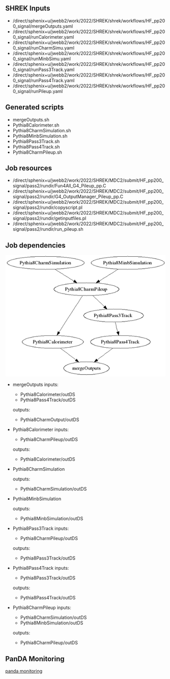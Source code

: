 ## SHREK Inputs
- /direct/sphenix+u/jwebb2/work/2022/SHREK/shrek/workflows/HF_pp200_signal/mergeOutputs.yaml
- /direct/sphenix+u/jwebb2/work/2022/SHREK/shrek/workflows/HF_pp200_signal/runCalorimeter.yaml
- /direct/sphenix+u/jwebb2/work/2022/SHREK/shrek/workflows/HF_pp200_signal/runCharmSimu.yaml
- /direct/sphenix+u/jwebb2/work/2022/SHREK/shrek/workflows/HF_pp200_signal/runMinbSimu.yaml
- /direct/sphenix+u/jwebb2/work/2022/SHREK/shrek/workflows/HF_pp200_signal/runPass3Track.yaml
- /direct/sphenix+u/jwebb2/work/2022/SHREK/shrek/workflows/HF_pp200_signal/runPass4Track.yaml
- /direct/sphenix+u/jwebb2/work/2022/SHREK/shrek/workflows/HF_pp200_signal/runPileup.yaml
## Generated scripts
- mergeOutputs.sh
- Pythia8Calorimeter.sh
- Pythia8CharmSimulation.sh
- Pythia8MinbSimulation.sh
- Pythia8Pass3Track.sh
- Pythia8Pass4Track.sh
- Pythia8CharmPileup.sh
## Job resources
- /direct/sphenix+u/jwebb2/work/2022/SHREK/MDC2/submit/HF_pp200_signal/pass2/rundir/Fun4All_G4_Pileup_pp.C
- /direct/sphenix+u/jwebb2/work/2022/SHREK/MDC2/submit/HF_pp200_signal/pass2/rundir/G4_OutputManager_Pileup_pp.C
- /direct/sphenix+u/jwebb2/work/2022/SHREK/MDC2/submit/HF_pp200_signal/pass2/rundir/copyscript.pl
- /direct/sphenix+u/jwebb2/work/2022/SHREK/MDC2/submit/HF_pp200_signal/pass2/rundir/getinputfiles.pl
- /direct/sphenix+u/jwebb2/work/2022/SHREK/MDC2/submit/HF_pp200_signal/pass2/rundir/run_pileup.sh
## Job dependencies
![Workflow graph](workflow.png)
- mergeOutputs
  inputs:
  - Pythia8Calorimeter/outDS
  - Pythia8Pass4Track/outDS

  outputs:
  - Pythia8CharmOutput/outDS
- Pythia8Calorimeter
  inputs:
  - Pythia8CharmPileup/outDS

  outputs:
  - Pythia8Calorimeter/outDS
- Pythia8CharmSimulation

  outputs:
  - Pythia8CharmSimulation/outDS
- Pythia8MinbSimulation

  outputs:
  - Pythia8MinbSimulation/outDS
- Pythia8Pass3Track
  inputs:
  - Pythia8CharmPileup/outDS

  outputs:
  - Pythia8Pass3Track/outDS
- Pythia8Pass4Track
  inputs:
  - Pythia8Pass3Track/outDS

  outputs:
  - Pythia8Pass4Track/outDS
- Pythia8CharmPileup
  inputs:
  - Pythia8CharmSimulation/outDS
  - Pythia8MinbSimulation/outDS

  outputs:
  - Pythia8CharmPileup/outDS
## PanDA Monitoring
[panda monitoring](https://panda-doma.cern.ch/tasks/?taskname=user.jwebb2.sP22a-hfcharm-2d2564b6-09b9-11ed-8b86-00163e101049_*)
